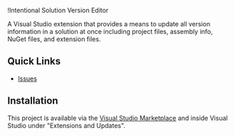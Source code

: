 !Intentional Solution Version Editor

A Visual Studio extension that provides a means to update all version information in a solution at once including project files, assembly info, NuGet files, and extension files.

## Quick Links
* [Issues](https://github.com/dahall/IntentionalSolutionVersion/issues)

## Installation
This project is available via the [Visual Studio Marketplace](https://marketplace.visualstudio.com/) and inside Visual Studio under "Extensions and Updates".